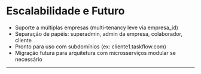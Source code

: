 # Escalabilidade e Futuro

* Suporte a múltiplas empresas (multi-tenancy leve via empresa\_id)
* Separação de papéis: superadmin, admin da empresa, colaborador, cliente
* Pronto para uso com subdomínios (ex: cliente1.taskflow\.com)
* Migração futura para arquitetura com microsserviços modular se necessário

---
